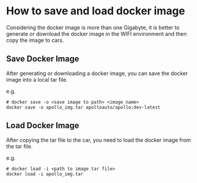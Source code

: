 # How to save and load docker image
Considering the docker image is more than one Gigabyte, it is better to generate or download the docker image in the WIFI environment and then copy the image to cars.

## Save Docker Image

After generating or downloading a docker image, you can save the docker image into a local tar file.

e.g.

```
# docker save -o <save image to path> <image name>
docker save -o apollo_img.tar apolloauto/apollo:dev-latest
```

## Load Docker Image

After copying the tar file to the car, you need to load the docker image from the tar file.

e.g.

```
# docker load -i <path to image tar file>
docker load -i apollo_img.tar
```
